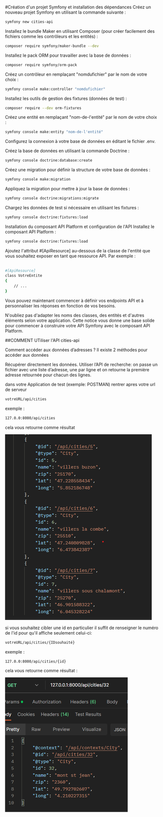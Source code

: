 #Création d'un projet Symfony et installation des dépendances
Créez un nouveau projet Symfony en utilisant la commande suivante :

```bash 
symfony new cities-api
```

Installez le bundle Maker en utilisant Composer (pour créer facilement des fichiers comme les contrôleurs et les entités) :


```bash
composer require symfony/maker-bundle --dev
```

Installez le pack ORM pour travailler avec la base de données :

```bash
composer require symfony/orm-pack
 ```

Créez un contrôleur en remplaçant "nomdufichier" par le nom de votre choix :

```bash
symfony console make:controller "nomdufichier"
```

Installez les outils de gestion des fixtures (données de test) :

```bash
composer require --dev orm-fixtures
```

Créez une entité en remplaçant "nom-de-l'entité" par le nom de votre choix :

```bash
symfony console make:entity "nom-de-l'entité"
```

Configurez la connexion à votre base de données en éditant le fichier .env.

Créez la base de données en utilisant la commande Doctrine :


```bash
symfony console doctrine:database:create
```
Créez une migration pour définir la structure de votre base de données :


```bash
symfony console make:migration
```
Appliquez la migration pour mettre à jour la base de données :


```bash
symfony console doctrine:migrations:migrate
```
Chargez les données de test si nécessaire en utilisant les fixtures :


```bash
symfony console doctrine:fixtures:load
```
Installation du composant API Platform et configuration de l'API
Installez le composant API Platform :


```bash
symfony console doctrine:fixtures:load
```
Ajoutez l'attribut #[ApiResource] au-dessous de la classe de l'entité que vous souhaitez exposer en tant que ressource API. Par exemple :

```bash

#[ApiResource]
class VotreEntite
{
    // ...
}
```
Vous pouvez maintenant commencer à définir vos endpoints API et à personnaliser les réponses en fonction de vos besoins.

N'oubliez pas d'adapter les noms des classes, des entités et d'autres éléments selon votre application. Cette notice vous donne une base solide pour commencer à construire votre API Symfony avec le composant API Platform.


##COMMENT UTiliser l'API cities-api


Comment accéder aux données d’adresses ?
Il existe 2 méthodes pour accéder aux données

Récupérer directement les données.
Utiliser l’API de recherche: on passe un fichier avec une liste d’adresse, une par ligne et on retourne la première adresse retournée pour chacun des lignes.


dans votre Application de test (exemple: POSTMAN) rentrer apres votre url de serveur

```bash
votreURL/api/cities
```

exemple :

```bash
127.0.0:8000/api/cities
```
 cela vous retourne comme résultat

![Alt text](image-1.png)



si vous souhaitez cibler une id en particulier il suffit de renseigner le numéro de l'id pour qu'il affiche seulement celui-ci:

```bash
votreURL/api/cities/{IDsouhaité}
```

exemple :
```bash
127.0.0:8000/api/cities/{id}
```

cela vous retourne comme résultat : 

![Alt text](image-2.png)